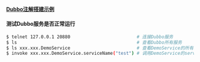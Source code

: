 #### [Dubbo注解搭建示例](https://github.com/apache/dubbo-samples/tree/master/dubbo-samples-annotation)
#### 测试Dubbo服务是否正常运行
```bash
$ telnet 127.0.0.1 20880                         # 连接Dubbo服务
$ ls                                             # 查看Dubbo所有服务
$ ls xxx.xxx.DemoService                         # 查看DemoService的所有方法
$ invoke xxx.xxx.DemoService.serviceName("test") # 调用DemoService的serviceName函数并传了String 参数 test
```
